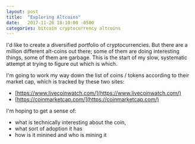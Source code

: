 ```yaml
---
layout: post
title:  "Exploring Altcoins"
date:   2017-11-26 18:10:00 -0500
categories: bitcoin cryptocurrency altcoins
---
```

I'd like to create a diversified portfolio of cryptocurrencies. But
there are a million different alt-coins out there; some of them are
doing interesting things, some of them are garbage. This is the start
of my slow, systematic attempt at trying to figure out which is which.

I'm going to work my way down the list of coins / tokens according to
their market cap, which is tracked by these two sites:
 * [https://www.livecoinwatch.com/](https://www.livecoinwatch.com/)
 * [https://coinmarketcap.com/](https://coinmarketcap.com/)

I'm hoping to get a sense of:
 * what is technically interesting about the coin,
 * what sort of adoption it has
 * how is it minined and who is mining it
